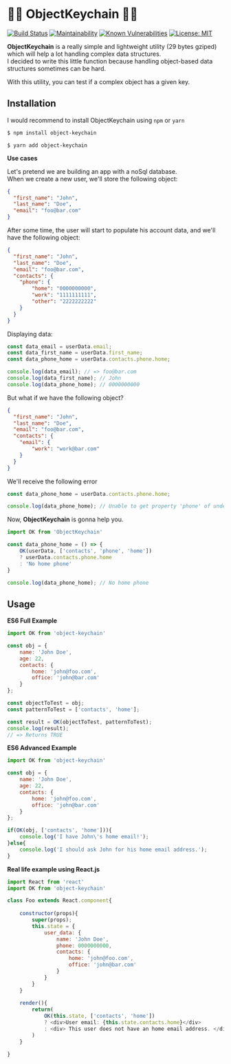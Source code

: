 # 🔗🔗 ObjectKeychain 🔗🔗

[![Build Status](https://travis-ci.org/micheleriva/ObjectKeychain.svg?branch=master)](https://travis-ci.org/micheleriva/ObjectKeychain)
[![Maintainability](https://api.codeclimate.com/v1/badges/b315348beb4f681dba16/maintainability)](https://codeclimate.com/github/micheleriva/ObjectKeychain/maintainability)
[![Known Vulnerabilities](https://snyk.io/test/github/micheleriva/objectkeychain/badge.svg?targetFile=package.json)](https://snyk.io/test/github/micheleriva/objectkeychain?targetFile=package.json)
[![License: MIT](https://img.shields.io/badge/License-MIT-yellow.svg)](https://opensource.org/licenses/MIT)

**ObjectKeychain** is a really simple and lightweight utility (29 bytes gziped) which will help a lot handling complex data structures. <br />
I decided to write this little function because handling object-based data structures sometimes can be hard.

With this utility, you can test if a complex object has a given key.

## Installation
I would recommend to install ObjectKeychain using `npm` or `yarn`
```bash
$ npm install object-keychain
```
```
$ yarn add object-keychain
```

**Use cases**

Let's pretend we are building an app with a noSql database. <br />
When we create a new user, we'll store the following object: <br />
```json
{
  "first_name": "John",
  "last_name": "Doe",
  "email": "foo@bar.com"
}
```
After some time, the user will start to populate his account data, and we'll have the following object:
```json
{
  "first_name": "John",
  "last_name": "Doe",
  "email": "foo@bar.com",
  "contacts": {
    "phone": {
        "home": "0000000000",
        "work": "1111111111",
        "other": "2222222222"
    }
  }
}
```

Displaying data:

```javascript
const data_email = userData.email;
const data_first_name = userData.first_name;
const data_phone_home = userData.contacts.phone.home;

console.log(data_email); // => foo@bar.com
console.log(data_first_name); // John
console.log(data_phone_home); // 0000000000
```

But what if we have the following object?
```json
{
  "first_name": "John",
  "last_name": "Doe",
  "email": "foo@bar.com",
  "contacts": {
    "email": {
        "work": "work@bar.com"
    }
  }
}
```

We'll receive the following error
```javascript
const data_phone_home = userData.contacts.phone.home;

console.log(data_phone_home); // Unable to get property 'phone' of undefined
```

Now, **ObjectKeychain** is gonna help you.
```javascript
import OK from 'ObjectKeychain'

const data_phone_home = () => {
    OK(userData, ['contacts', 'phone', 'home']) 
    ? userData.contacts.phone.home
    : 'No home phone'
}

console.log(data_phone_home); // No home phone
```

## Usage
**ES6 Full Example**
```javascript
import OK from 'object-keychain'

const obj = {
    name: 'John Doe',
    age: 22,
    contacts: {
        home: 'john@foo.com',
        office: 'john@bar.com'
    }
};

const objectToTest = obj;
const patternToTest = ['contacts', 'home'];

const result = OK(objectToTest, patternToTest);
console.log(result);
// => Returns TRUE
```

**ES6 Advanced Example**
```javascript
import OK from 'object-keychain'

const obj = {
    name: 'John Doe',
    age: 22,
    contacts: {
        home: 'john@foo.com',
        office: 'john@bar.com'
    }
};

if(OK(obj, ['contacts', 'home'])){
    console.log('I have John\'s home email!');
}else{
    console.log('I should ask John for his home email address.');
}
```

**Real life example using React.js**
```javascript
import React from 'react'
import OK from 'object-keychain'

class Foo extends React.component{
    
    constructor(props){
        super(props);
        this.state = {
            user_data: {
                name: 'John Doe',
                phone: 0000000000,
                contacts: {
                    home: 'john@foo.com',
                    office: 'john@bar.com'
                }
            }
        }
    }
    
    render(){
        return(
            OK(this.state, ['contacts', 'home'])
            ? <div>User email: {this.state.contacts.home}</div>
            : <div> This user does not have an home email address. </div>
        )
    }
    
}

```
